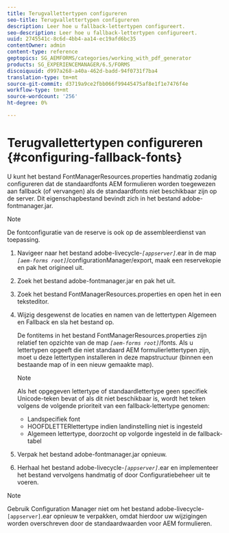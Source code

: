 ```yaml
---
title: Terugvallettertypen configureren
seo-title: Terugvallettertypen configureren
description: Leer hoe u fallback-lettertypen configureert.
seo-description: Leer hoe u fallback-lettertypen configureert.
uuid: 2745541c-8c6d-4bb4-aa14-ec19afd6bc35
contentOwner: admin
content-type: reference
geptopics: SG_AEMFORMS/categories/working_with_pdf_generator
products: SG_EXPERIENCEMANAGER/6.5/FORMS
discoiquuid: d997a268-a40a-462d-badd-94f0731f7ba4
translation-type: tm+mt
source-git-commit: d3719a9ce2fbb066f99445475af8e1f1e7476f4e
workflow-type: tm+mt
source-wordcount: '256'
ht-degree: 0%

---
```



# Terugvallettertypen configureren {#configuring-fallback-fonts}

U kunt het bestand FontManagerResources.properties handmatig zodanig configureren dat de standaardfonts AEM formulieren worden toegewezen aan fallback (of vervangen) als de standaardfonts niet beschikbaar zijn op de server. Dit eigenschapbestand bevindt zich in het bestand adobe-fontmanager.jar.

>[!NOTE]
>
>De fontconfiguratie van de reserve is ook op de assembleerdienst van toepassing.

1. Navigeer naar het bestand adobe-livecycle-*`[appserver]`*.ear in de map *`[aem-forms root]`*/configurationManager/export, maak een reservekopie en pak het origineel uit.
1. Zoek het bestand adobe-fontmanager.jar en pak het uit.
1. Zoek het bestand FontManagerResources.properties en open het in een teksteditor.
1. Wijzig desgewenst de locaties en namen van de lettertypen Algemeen en Fallback en sla het bestand op.

   De fontitems in het bestand FontManagerResources.properties zijn relatief ten opzichte van de map *`[aem-forms root]`*/fonts. Als u lettertypen opgeeft die niet standaard AEM formulierlettertypen zijn, moet u deze lettertypen installeren in deze mapstructuur (binnen een bestaande map of in een nieuw gemaakte map).

   >[!NOTE]
   >
   >Als het opgegeven lettertype of standaardlettertype geen specifiek Unicode-teken bevat of als dit niet beschikbaar is, wordt het teken volgens de volgende prioriteit van een fallback-lettertype genomen:

   * Landspecifiek font
   * HOOFDLETTERlettertype indien landinstelling niet is ingesteld
   * Algemeen lettertype, doorzocht op volgorde ingesteld in de fallback-tabel

1. Verpak het bestand adobe-fontmanager.jar opnieuw.
1. Herhaal het bestand adobe-livecycle-*`[appserver]`*.ear en implementeer het bestand vervolgens handmatig of door Configuratiebeheer uit te voeren.

>[!NOTE]
>
>Gebruik Configuration Manager niet om het bestand adobe-livecycle-`[appserver]`.ear opnieuw te verpakken, omdat hierdoor uw wijzigingen worden overschreven door de standaardwaarden voor AEM formulieren.

